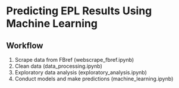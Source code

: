 # Predicting EPL Results Using Machine Learning
## Workflow
1. Scrape data from FBref (webscrape_fbref.ipynb)
2. Clean data (data_processing.ipynb)
3. Exploratory data analysis (exploratory_analysis.ipynb)
4. Conduct models and make predictions (machine_learning.ipynb)